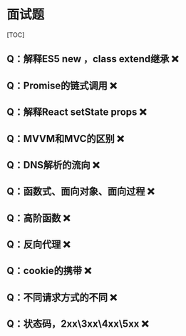# 面试题

[TOC]

## Q：解释ES5 new ，class extend继承 ❌

## Q：Promise的链式调用 ❌

## Q：解释React setState props ❌

## Q：MVVM和MVC的区别 ❌

## Q：DNS解析的流向 ❌

## Q：函数式、面向对象、面向过程 ❌

## Q：高阶函数 ❌

## Q：反向代理 ❌

## Q：cookie的携带 ❌

## Q：不同请求方式的不同 ❌

## Q：状态码，2xx\3xx\4xx\5xx ❌
 

